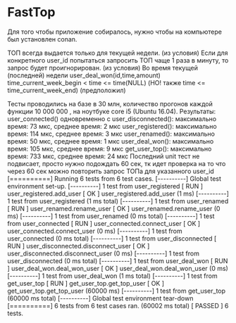 # FastTop
Для того чтобы приложение собиралось, нужно чтобы на компьютере был установлен conan.

ТОП всегда выдается только для текущей недели. (из условия)
Если для конкретного user_id попытаться запросить ТОП чаще 1 раза в минуту, то запрос будет проигнорирован. (из условия)
Во время текущей (последней) недели user_deal_won(id,time,amount) time_current_week_begin < time <= time(NULL) (НО! также time <= time_current_week_end) (предположил)

Тесты проводились на базе в 30 млн, количество прогонов каждой функции 10 000 000 , на ноутбуке core i5 (Ubuntu 16.04). Результаты:
user_connected() одновременно с user_disconnected(): максимально время: 73 мкс, среднее время: 2 мкс
user_registered():  максимально время:  114 мкс, среднее время: 3 мкс
user_renamed():  максимально время:  50 мкс, среднее время: 1 мкс
user_deal_won():  максимально время:  105 мкс, среднее время: 9 мкс
get_user_top():  максимально время:  733 мкс, среднее время: 24 мкс
Последний unit тест не подвисает, просто нужно подождать 60 сек, тк идет проверка на то что через 60 сек можно повторить запрос ТОПа для указанного user_id
[==========] Running 6 tests from 6 test cases.
[----------] Global test environment set-up.
[----------] 1 test from user_registered
[ RUN      ] user_registered.add_user
[       OK ] user_registered.add_user (1 ms)
[----------] 1 test from user_registered (1 ms total)
[----------] 1 test from user_renamed
[ RUN      ] user_renamed.rename_user
[       OK ] user_renamed.rename_user (0 ms)
[----------] 1 test from user_renamed (0 ms total)
[----------] 1 test from user_connected
[ RUN      ] user_connected.connect_user
[       OK ] user_connected.connect_user (0 ms)
[----------] 1 test from user_connected (0 ms total)
[----------] 1 test from user_disconnected
[ RUN      ] user_disconnected.disconnect_user
[       OK ] user_disconnected.disconnect_user (0 ms)
[----------] 1 test from user_disconnected (0 ms total)
[----------] 1 test from user_deal_won
[ RUN      ] user_deal_won.deal_won_user
[       OK ] user_deal_won.deal_won_user (0 ms)
[----------] 1 test from user_deal_won (1 ms total)
[----------] 1 test from get_user_top
[ RUN      ] get_user_top.get_top_user
[       OK ] get_user_top.get_top_user (60000 ms)
[----------] 1 test from get_user_top (60000 ms total)
[----------] Global test environment tear-down
[==========] 6 tests from 6 test cases ran. (60002 ms total)
[  PASSED  ] 6 tests.
